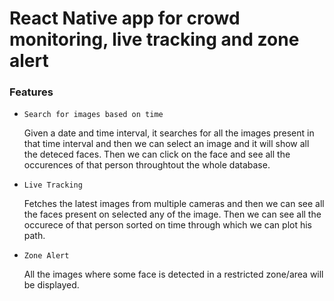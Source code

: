 # React Native app for crowd monitoring, live tracking and zone alert

### Features

- ```Search for images based on time```

   Given a date and time interval, it searches for all the images present in that time interval and then we can select an image and it will show all the deteced faces. Then we can click on the face and see all the occurences of that person throughtout the whole database.
   
- ```Live Tracking```

   Fetches the latest images from multiple cameras and then we can see all the faces present on selected any of the image. Then we can see all the occurece of that person sorted on time through which we can plot his path.
   
- ```Zone Alert```

   All the images where some face is detected in a restricted zone/area will be displayed.
